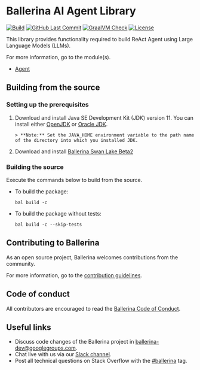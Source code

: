 
Ballerina AI Agent Library
===================
[![Build](https://github.com/ballerina-platform/module-ballerinax-ai.agent/workflows/CI/badge.svg)](https://github.com/ballerina-platform/module-ballerinax-ai.agent/actions?query=workflow%3ACI)
[![GitHub Last Commit](https://img.shields.io/github/last-commit/ballerina-platform/module-ballerinax-ai.agent.svg)](https://github.com/ballerina-platform/module-ballerinax-ai.agent/commits/master)
[![GraalVM Check](https://github.com/ballerina-platform/module-ballerinax-ai.agent/actions/workflows/build-with-bal-test-native.yml/badge.svg)](https://github.com/ballerina-platform/module-ballerinax-ai.agent/actions/workflows/build-with-bal-test-native.yml)
[![License](https://img.shields.io/badge/License-Apache%202.0-blue.svg)](https://opensource.org/licenses/Apache-2.0)


This library provides functionality required to build ReAct Agent using Large Language Models (LLMs).


For more information, go to the module(s).
- [Agent](ballerina/Module.md)


## Building from the source
### Setting up the prerequisites
1. Download and install Java SE Development Kit (JDK) version 11. You can install either [OpenJDK](https://adoptopenjdk.net/) or [Oracle JDK](https://www.oracle.com/java/technologies/javase-jdk11-downloads.html).


       > **Note:** Set the JAVA_HOME environment variable to the path name of the directory into which you installed JDK.


2. Download and install [Ballerina Swan Lake Beta2](https://ballerina.io/)


### Building the source


Execute the commands below to build from the source.


* To build the package:
   ```   
   bal build -c
   ```
* To build the package without tests:
   ```
   bal build -c --skip-tests
   ```
## Contributing to Ballerina


As an open source project, Ballerina welcomes contributions from the community.


For more information, go to the [contribution guidelines](https://github.com/ballerina-platform/ballerina-lang/blob/master/CONTRIBUTING.md).


## Code of conduct


All contributors are encouraged to read the [Ballerina Code of Conduct](https://ballerina.io/code-of-conduct).


## Useful links


* Discuss code changes of the Ballerina project in [ballerina-dev@googlegroups.com](mailto:ballerina-dev@googlegroups.com).
* Chat live with us via our [Slack channel](https://ballerina.io/community/slack/).
* Post all technical questions on Stack Overflow with the [#ballerina](https://stackoverflow.com/questions/tagged/ballerina) tag.